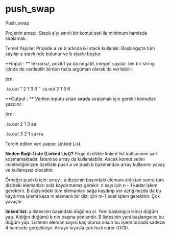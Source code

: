 # push_swap

Push_swap

Projenin amacı: Stack a’yı sınırlı bir komut seti ile minimum hamlede sıralamak.

Temel Yapılar: Projede a ve b adında iki stack kullanılır. Başlangıçta tüm sayılar a stackinde bulunur ve b stacki boştur. 

**Input : ** tekrarsız, pozitif ya da negatif, integer sayılar. tek bir string içinde de verilebilir birden fazla argüman olarak da verilebilir.

örn: 

./a.out “ 2 1 3 6 “
./a.out 2 1 3 6
 
**Output : **   Verilen inputu artan sırada sıralamak için gerekli komutları yazdırır. 

örn:

./a.out 2 1 3 
sa

./a.out 3 2 1
sa 
rra  

Tercih edilen veri yapısı: Linked List.


**Neden Bağlı Liste (Linked List)?**
Proje özellikle linked list kullanımını şart koşmamaktadır. İstenirse array da kullanılabilir. Ancak komut setini incelediğimizde özellikle push a ve push b bakımından array kullanımı yavaş ve kullanışsız olacaktır.
 
Örneğin push b için:
array : a dizisinin başındaki elemanı aldıktan sonra tüm dizideki elemanları sola kaydırmamız gerekir. n sayı için n - 1 kadar işlem gerektirir. B dizisindeki tüm elemanları sağa kaydırıp yer açtığımızda da bu kaydırma işlemi keza m elemanlı bir dizi için m-1 adet işlem gerektirir. Çok yavaştır.

**linked list:** a listesinin başındaki düğümü al. Yeni başlangıcı ikinci düğüm yap. Aldığın düğümü b nin başına yönlendir. B listesinin yeni başlangıcını bu düğüm yap. Listenin eleman sayısı kaç olursa olsun bu işlem burada sadece 4 hamlede gerçekleşir. Arraye kıyasla çok hızlı sürer (O(1)).


